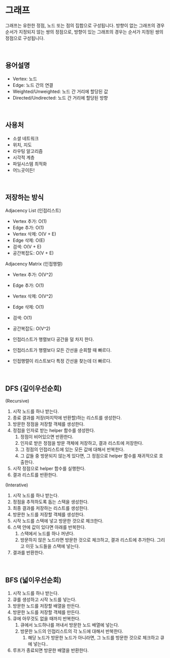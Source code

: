 # 그래프

그래프는 유한한 정점, 노드 또는 점의 집합으로 구성됩니다.
방향이 없는 그래프의 경우 순서가 지정되지 않는 쌍의 정점으로,
방향이 있는 그래프의 경우는 순서가 지정된 쌍의 정점으로 구성됩니다.

<br/>

## 용어설명

- Vertex: 노드
- Edge: 노드 간의 연결
- Weighted/Unweighted: 노드 간 거리에 할당된 값
- Directed/Undirected: 노드 간 거리에 할당된 방향

<br/>

## 사용처

- 소셜 네트워크
- 위치, 지도
- 라우팅 알고리즘
- 시각적 계층
- 파일시스템 최적화
- 어느곳이든!

<br/>

## 저장하는 방식

Adjacency List (인접리스트)

- Vertex 추가: O(1)
- Edge 추가: O(1)
- Vertex 삭제: O(V + E)
- Edge 삭제: O(E)
- 검색: O(V + E)
- 공간복잡도: O(V + E)

Adjacency Matrix (인접행렬)

- Vertex 추가: O(V^2)
- Edge 추가: O(1)
- Vertex 삭제: O(V^2)
- Edge 삭제: O(1)
- 검색: O(1)
- 공간복잡도: O(V^2)

- 인접리스트가 행렬보다 공간을 덜 차지 한다.
- 인접리스트가 행렬보다 모든 간선을 순회할 때 빠르다.
- 인접행렬이 리스트보다 특정 간선을 찾는데 더 빠르다.

<br/>

## DFS (깊이우선순회)

(Recursive)

1. 시작 노드를 하나 받는다.
2. 종료 결과를 저장(마지막에 반환할)하는 리스트를 생성한다.
3. 방문한 정점을 저장할 객체를 생성한다.
4. 정접을 인자로 받는 helper 함수를 생성한다.
   1. 정점이 비어있으면 반환한다.
   2. 인자로 받은 정점을 방문 객체에 저장하고, 결과 리스트에 저장한다.
   3. 그 정점의 인접리스트에 있는 모든 값에 대해서 반복한다.
   4. 그 값들 중 방문되지 않는게 있다면, 그 정점으로 helper 함수를 재귀적으로 호출한다.
5. 시작 정점으로 helper 함수를 실행한다.
6. 결과 리스트를 반환한다.

(Interative)

1. 시작 노드를 하나 받는다.
2. 정점을 추적하도록 돕는 스택을 생성한다.
3. 최종 결과를 저장하는 리스트를 생성한다.
4. 방문한 노드를 저장할 객체를 생성한다.
5. 시작 노드를 스택에 넣고 방문한 것으로 체크한다.
6. 스택 안에 값이 있다면 아래를 반복한다.
   1. 스택에서 노드를 하나 꺼낸다.
   2. 방문하지 않은 노드라면 방문한 것으로 체크하고, 결과 리스트에 추가한다. 그리고 이웃 노드들을 스택에 넣는다.
7. 결과를 반환한다.

<br/>

## BFS (넓이우선순회)

1. 시작 노드를 하나 받는다.
2. 큐를 생성하고 시작 노드를 넣는다.
3. 방문한 노드를 저장할 배열을 만든다.
4. 방문한 노드를 저장할 객체를 만든다.
5. 큐에 아무것도 없을 때까지 반복한다.
   1. 큐에서 노드하나를 꺼내서 방문한 노드 배열에 넣는다.
   2. 방문한 노드의 인접리스트의 각 노드에 대해서 반복한다.
      1. 해당 노드가 방문한 노드가 아니라면, 그 노드를 방문한 것으로 체크하고 큐에 넣는다..
6. 루프가 종료되면 방문한 배열을 반환한다.

